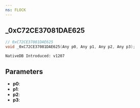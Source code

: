 ```yaml
---
ns: FLOCK
---
```

## _0xC72CE37081DAE625

```c
// 0xC72CE37081DAE625
void _0xC72CE37081DAE625(Any p0, Any p1, Any p2, Any p3);
```

```
NativeDB Introduced: v1207
```

## Parameters
* **p0**:
* **p1**:
* **p2**:
* **p3**:
